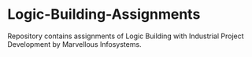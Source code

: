 # Logic-Building-Assignments
Repository contains assignments of Logic Building with Industrial Project Development by Marvellous Infosystems.
